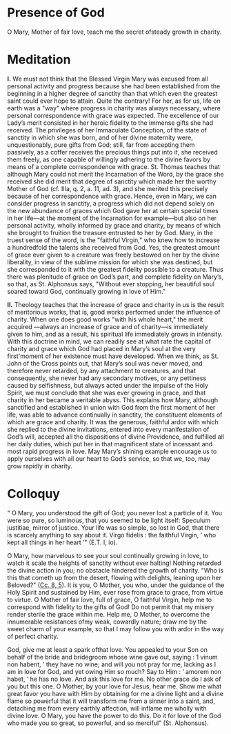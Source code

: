 # Presence of God

O Mary, Mother of fair love, teach me the secret ofsteady growth in charity.

# Meditation

**I.** We must not think that the Blessed Virgin Mary was excused from all personal activity and progress because she had been established from the beginning in a higher degree of sanctity than that which even the greatest saint could ever hope to attain. Quite the contrary! For her, as for us, life on earth was a "way" where progress in charity was always necessary, where personal correspondence with grace was expected. The excellence of our Lady’s merit consisted in her heroic fidelity to the immense gifts she had received. The privileges of her Immaculate Conception, of the state of sanctity in which she was born, and of her divine maternity were, unquestionably, pure gifts from God; still, far from accepting them passively, as a coffer receives the precious things put into it, she received them freely, as one capable of willingly adhering to the divine favors by means of a complete correspondence with grace. St. Thomas teaches that although Mary could not merit the Incarnation of the Word, by the grace she received she did merit that degree of sanctity which made her the worthy Mother of God (cf. IIIa, q. 2, a. 11, ad. 3), and she merited this precisely because of her correspondence with grace. Hence, even in Mary, we can consider progress in sanctity, a progress which did not depend solely on the new abundance of graces which God gave her at certain special times in her life—at the moment of the Incarnation for example—but also on her personal activity, wholly informed by grace and charity, by means of which she brought to fruition the treasure entrusted to her by God. Mary, in the truest sense of the word, is the "faithful Virgin," who knew how to increase a hundredfold the talents she received from God. Yes, the greatest amount of grace ever given to a creature was freely bestowed on her by the divine liberality, in view of the sublime mission for which she was destined, but she corresponded to it with the greatest fidelity possible to a creature. Thus there was plenitude of grace on God’s part, and complete fidelity on Mary’s, so that, as St. Alphonsus says, "Without ever stopping, her beautiful soul soared toward God, continually growing in love of Him."

**II.** Theology teaches that the increase of grace and charity in us is the result of meritorious works, that is, good works performed under the influence of charity. When one does good works "with his whole heart," the merit acquired —always an increase of grace and of charity—is immediately given to him, and as a result, his spiritual life immediately grows in intensity. With this doctrine in mind, we can readily see at what rate the capital of charity and grace which God had placed in Mary’s soul at the very first'moment of her existence must have developed. When we think, as St. John of the Cross points out, that Mary’s soul was never moved, and therefore never retarded, by any attachment to creatures, and that consequently, she never had any secondary motives, or any pettiness caused by selfishness, but always acted under the impulse of the Holy Spirit, we must conclude that she was ever growing in grace, and that charity in her became a veritable abyss. This explains how Mary, although sanctified and established in union with God from the first moment of her life, was able to advance continually in sanctity, the constituent elements of which are grace and charity. It was the generous, faithful ardor with which she replied to the divine invitations, entered into every manifestation of God’s will, accepted all the dispositions of divine Providence, and fulfilled all her daily duties, which put her in that magnificent state of incessant and most rapid progress in love. May Mary’s shining example encourage us to apply ourselves with ail our heart to God’s service, so that we, too, may grow rapidly in charity.

# Colloquy
 
" O Mary, you understood the gift of God; you never lost a particle of it. You were so pure, so luminous, that you seemed to be light itself: Speculum justitiae, mirror of justice. Your life was so simple, so lost in God, that there is scarcely anything to say about it. Virgo fidelis : the faithful Virgin, ‘ who kept all things in her heart ’" (E.T. I, io).

O Mary, how marvelous to see your soul continually growing in love, to watch it scale the heights of sanctity without ever halting! Nothing retarded the divine action in you; no obstacle hindered the growth of charity. "Who is this that cometh up from the desert, flowing with delights, leaning upon her Beloved?" ([Cc. 8, 5](https://vulgata.online/bible/Cc.8?ed=DR2&vfn=DR2.Cc.8.5:vs)). It is you, O Mother, you who, under the guidance of the Holy Spirit and sustained by Him, ever rose from grace to grace, from virtue to virtue. O Mother of fair love, full of grace, O faithful Virgin, help me to correspond with fidelity to the gifts of God! Do not permit that my misery render sterile the grace within me. Help me, O Mother, to overcome the innumerable resistances ofmy weak, cowardly nature; draw me by the sweet charm of your example, so that I may follow you with ardor in the way of perfect charity.

God, give me at least a spark ofthat love. You appealed to your Son on behalf of the bride and bridegroom whose wine gave out, saying : 1 vinum non habent, ’ they have no wine; and will you not pray for me, lacking as I am in love for God, and yet owing Him so much? Say to Him : ‘ amorem non habet, ’ he has no love. And ask this love for me. No other grace do I ask of you but this one. O Mother, by your love for Jesus, hear me. Show me what great favor you have with Him by obtaining for me a divine light and a divine flame so powerful that it will transform me from a sinner into a saint, and, detaching me from every earthly affection, will inflame me wholly with divine love. O Mary, you have the power to do this. Do it for love of the God who made you so great, so powerful, and so merciful" (St. Alphonsus).
